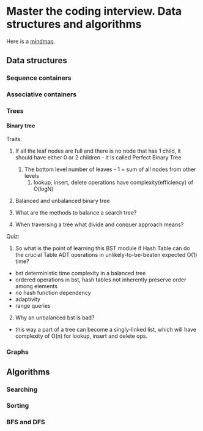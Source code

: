 # Master the coding interview. Data structures and algorithms
Here is a [mindmap](https://coggle.it/diagram/W5E5tqYlrXvFJPsq/t/master-the-interview-click-here-for-course-link).

## Data structures

### Sequence containers


### Associative containers


### Trees

#### Binary tree
Traits:
1. If all the leaf nodes are full and there is no node that has 1 child, it should
    have either 0 or 2 children - it is called Perfect Binary Tree
    1. The bottom level number of leaves - 1 = sum of all nodes from other levels
        1. lookup, insert, delete operations have complexity(efficiency) of O(logN)

2. Balanced and unbalanced binary tree

3. What are the methods to balance a search tree?

4. When traversing a tree what divide and conquer approach means?

Quiz:
1. So what is the point of learning this BST module if Hash Table can
do the crucial Table ADT operations in unlikely-to-be-beaten expected O(1) time?
- bst deterministic time complexity in a balanced tree
- ordered operations in bst, hash tables not inherently preserve order among elements
- no hash function dependency
- adaptivity
- range queries
2. Why an unbalanced bst is bad?
- this way a part of a tree can become a singly-linked list,
which will have complexity of O(n) for lookup, insert and delete ops.

### Graphs

## Algorithms

### Searching

### Sorting

### BFS and DFS

